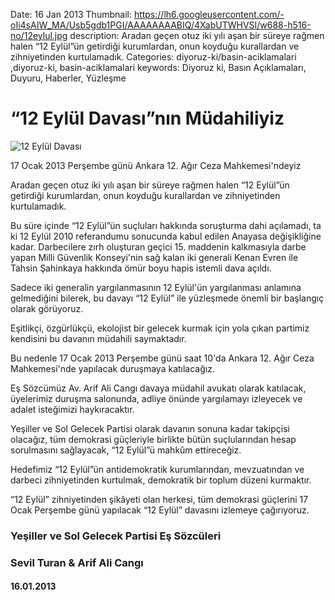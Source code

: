Date: 16 Jan 2013
Thumbnail: https://lh6.googleusercontent.com/-oIi4sAIW_MA/Usb5gdb1PGI/AAAAAAAABIQ/4XabUTWHVSI/w688-h516-no/12eylul.jpg
description: Aradan geçen otuz iki yılı aşan bir süreye rağmen halen “12 Eylül”ün getirdiği kurumlardan, onun koyduğu kurallardan ve zihniyetinden kurtulamadık.
Categories: diyoruz-ki/basin-aciklamalari ,diyoruz-ki, basin-aciklamalari
keywords: Diyoruz ki, Basın Açıklamaları, Duyuru, Haberler, Yüzleşme

# “12 Eylül Davası”nın Müdahiliyiz 

![12 Eylül Davası](https://lh6.googleusercontent.com/-oIi4sAIW_MA/Usb5gdb1PGI/AAAAAAAABIQ/4XabUTWHVSI/w688-h516-no/12eylul.jpg)


17 Ocak 2013 Perşembe günü Ankara 12. Ağır Ceza Mahkemesi'ndeyiz

Aradan geçen otuz iki yılı aşan bir süreye rağmen halen “12 Eylül”ün getirdiği kurumlardan, onun koyduğu kurallardan ve zihniyetinden kurtulamadık. 

Bu süre içinde “12 Eylül”ün suçluları hakkında soruşturma dahi açılamadı, ta ki 12 Eylül 2010 referandumu sonucunda kabul edilen Anayasa değişikliğine kadar. Darbecilere zırh oluşturan geçici 15. maddenin kalkmasıyla darbe yapan Milli Güvenlik Konseyi'nin sağ kalan iki generali Kenan Evren ile Tahsin Şahinkaya hakkında ömür boyu hapis istemli dava açıldı.

Sadece iki generalin yargılanmasının 12 Eylül'ün yargılanması anlamına gelmediğini bilerek, bu davayı “12 Eylül” ile yüzleşmede önemli bir başlangıç olarak görüyoruz. 

Eşitlikçi, özgürlükçü, ekolojist bir gelecek kurmak için yola çıkan partimiz kendisini bu davanın müdahili saymaktadır. 

Bu nedenle 17 Ocak 2013 Perşembe günü saat 10'da Ankara 12. Ağır Ceza Mahkemesi'nde yapılacak duruşmaya katılacağız. 

Eş Sözcümüz Av. Arif Ali Cangı davaya müdahil avukatı olarak katılacak, üyelerimiz duruşma salonunda, adliye önünde yargılamayı izleyecek ve adalet isteğimizi haykıracaktır.

Yeşiller ve Sol Gelecek Partisi olarak davanın sonuna kadar takipçisi olacağız, tüm demokrasi güçleriyle birlikte bütün suçlularından hesap sorulmasını sağlayacak, “12 Eylül”ü mahkûm ettireceğiz. 

Hedefimiz “12 Eylül”ün antidemokratik kurumlarından, mevzuatından ve darbeci zihniyetinden kurtulmak, demokratik bir toplum düzeni kurmaktır.

“12 Eylül” zihniyetinden şikâyeti olan herkesi, tüm demokrasi güçlerini 17 Ocak Perşembe günü yapılacak “12 Eylül” davasını izlemeye çağırıyoruz.



### Yeşiller ve Sol Gelecek Partisi Eş Sözcüleri
### Sevil Turan & Arif Ali Cangı

#### 16.01.2013

